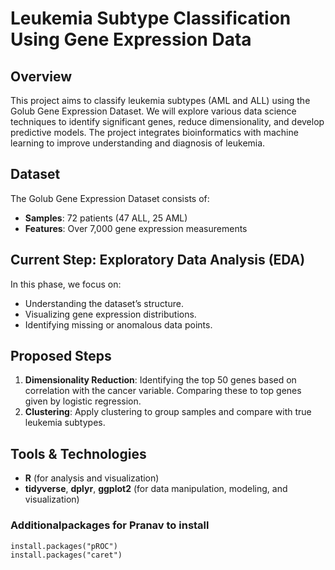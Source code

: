 # Leukemia Subtype Classification Using Gene Expression Data

## Overview
This project aims to classify leukemia subtypes (AML and ALL) using the Golub Gene Expression Dataset. We will explore various data science techniques to identify significant genes, reduce dimensionality, and develop predictive models. The project integrates bioinformatics with machine learning to improve understanding and diagnosis of leukemia.

## Dataset
The Golub Gene Expression Dataset consists of:
- **Samples**: 72 patients (47 ALL, 25 AML)
- **Features**: Over 7,000 gene expression measurements

## Current Step: Exploratory Data Analysis (EDA)
In this phase, we focus on:
- Understanding the dataset’s structure.
- Visualizing gene expression distributions.
- Identifying missing or anomalous data points.

## Proposed Steps
1. **Dimensionality Reduction**: Identifying the top 50 genes based on correlation with the cancer variable. Comparing these to top genes given by logistic regression.
2. **Clustering**: Apply clustering to group samples and compare with true leukemia subtypes.

## Tools & Technologies
- **R** (for analysis and visualization)
- **tidyverse**, **dplyr**, **ggplot2** (for data manipulation, modeling, and visualization)

### Additionalpackages for Pranav to install
```
install.packages("pROC")
install.packages("caret")
```
